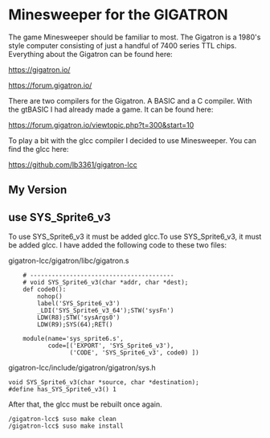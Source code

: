 # Minesweeper for the GIGATRON

The game Minesweeper should be familiar to most.
The Gigatron is a 1980's style computer consisting of just a handful of 7400 series TTL chips.
Everything about the Gigatron can be found here:

https://gigatron.io/

https://forum.gigatron.io/

There are two compilers for the Gigatron. A BASIC and a C compiler. With the gtBASIC I had already made a game. It can be found here:

https://forum.gigatron.io/viewtopic.php?t=300&start=10

To play a bit with the glcc compiler I decided to use Minesweeper. You can find the glcc here:

https://github.com/lb3361/gigatron-lcc

## My Version


## use SYS_Sprite6_v3

To use SYS_Sprite6_v3 it must be added glcc.To use SYS_Sprite6_v3, it must be added glcc. I have added the following code to these two files:

gigatron-lcc/gigatron/libc/gigatron.s

```
    # ----------------------------------------
    # void SYS_Sprite6_v3(char *addr, char *dest);
    def code0():
        nohop()
        label('SYS_Sprite6_v3')
        _LDI('SYS_Sprite6_v3_64');STW('sysFn')
        LDW(R8);STW('sysArgs0')
        LDW(R9);SYS(64);RET()

    module(name='sys_sprite6.s',
           code=[('EXPORT', 'SYS_Sprite6_v3'),
                 ('CODE', 'SYS_Sprite6_v3', code0) ])
```

gigatron-lcc/include/gigatron/gigatron/sys.h

```
void SYS_Sprite6_v3(char *source, char *destination);
#define has_SYS_Sprite6_v3() 1
```

After that, the glcc must be rebuilt once again.

```
/gigatron-lcc$ suso make clean
/gigatron-lcc$ suso make install
```
